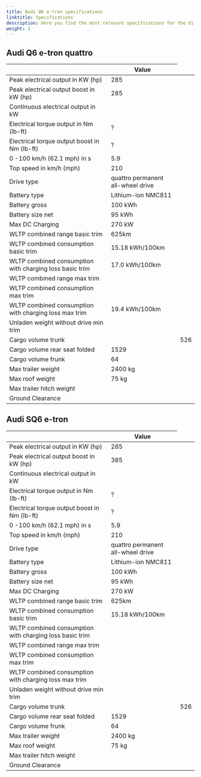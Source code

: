 ```yaml
---
title: Audi Q6 e-tron specifications
linktitle: Specifications
description: Here you find the most relevant specifications for the different Q8 e-tron variants. Everything from range, top speed, battery size and trailer capacity.
weight: 2
---
```


## Audi Q6 e-tron quattro

<table class="table table-striped border">
    <thead>
        <tr>
            <th>
            </th>
            <th>Value
            </th>
        </tr>
    </thead>
    <tbody>
        <tr>
            <td>Peak electrical output in KW (hp)</td>
            <td>285 </td>
        </tr>
        <tr>
            <td>Peak electrical output boost in kW (hp)</td>
            <td>285</td>
        </tr>
        <tr>
            <td>Continuous electrical output in kW</td>
            <td></td>
        </tr>
        <tr>
            <td>Electrical torque output in Nm (lb-ft) </td>
            <td>?</td>
        </tr>
        <tr>
            <td>Electrical torque output boost in Nm (lb-ft) </td>
            <td>?</td>
        </tr>
        <tr>
            <td>0 -100 km/h (62.1 mph) in s </td>
            <td>5.9</td>
        </tr>
        <tr>
            <td>Top speed in km/h (mph)</td>
            <td>210</td>
        </tr>
        <tr>
            <td>Drive type </td>
            <td>quattro permanent all-wheel drive</td>
        </tr>
        <tr>
            <td>Battery type</td>
            <td>Lithium-ion NMC811</td>
        </tr>
        <tr>
            <td>Battery gross</td>
            <td>100 kWh</td>
        </tr>
        <tr>
            <td>Battery size net</td>
            <td>95 kWh</td>
        </tr>
        <tr>
            <td>Max DC Charging </td>
            <td>270 kW</td>
        </tr>
        <tr>
            <td>WLTP combined range basic trim </td>
            <td>625km</td>
        </tr>
        <tr>
            <td>WLTP combined consumption basic trim </td>
            <td>15.18 kWh/100km</td>
        </tr>
        <tr>
            <td>WLTP combined consumption with charging loss basic trim</td>
            <td>17.0 kWh/100km</td>
        </tr>
        <tr>
            <td>WLTP combined range max trim</td>
            <td></td>
        </tr>
        <tr>
            <td>WLTP combined consumption max trim   </td>
            <td></td>
        </tr>
        <tr>
            <td>WLTP combined consumption with charging loss max trim</td>
            <td>19.4 kWh/100km</td>
        </tr>
        <tr>
            <td>Unladen weight without drive min trim </td>
            <td></td>
        </tr>
        <tr>
            <td>Cargo volume trunk<td>
            <td>526</td>
        </tr>
        <tr>
            <td>Cargo volume rear seat folded</td>
            <td>1529</td>
        </tr>
        <tr>
            <td>Cargo volume frunk</td>
            <td>64</td>
        </tr>
        <tr>
            <td>Max trailer weight</td>
            <td>2400 kg</td>
        </tr>
        <tr>
            <td>Max roof weight</td>
            <td>75 kg</td>
        </tr>
        <tr>
            <td>Max trailer hitch weight</td>
            <td></td>
        </tr>
         <tr>
            <td>Ground Clearance</td>
            <td></td>
        </tr>
    </tbody>
</table>

## Audi SQ6 e-tron 


<table class="table table-striped border">
    <thead>
        <tr>
            <th>
            </th>
            <th>Value
            </th>
        </tr>
    </thead>
    <tbody>
        <tr>
            <td>Peak electrical output in KW (hp)</td>
            <td>285 </td>
        </tr>
        <tr>
            <td>Peak electrical output boost in kW (hp)</td>
            <td>385</td>
        </tr>
        <tr>
            <td>Continuous electrical output in kW</td>
            <td></td>
        </tr>
        <tr>
            <td>Electrical torque output in Nm (lb-ft) </td>
            <td>?</td>
        </tr>
        <tr>
            <td>Electrical torque output boost in Nm (lb-ft) </td>
            <td>?</td>
        </tr>
        <tr>
            <td>0 -100 km/h (62.1 mph) in s </td>
            <td>5.9</td>
        </tr>
        <tr>
            <td>Top speed in km/h (mph)</td>
            <td>210</td>
        </tr>
        <tr>
            <td>Drive type </td>
            <td>quattro permanent all-wheel drive</td>
        </tr>
        <tr>
            <td>Battery type</td>
            <td>Lithium-ion NMC811</td>
        </tr>
        <tr>
            <td>Battery gross</td>
            <td>100 kWh</td>
        </tr>
        <tr>
            <td>Battery size net</td>
            <td>95 kWh</td>
        </tr>
        <tr>
            <td>Max DC Charging </td>
            <td>270 kW</td>
        </tr>
        <tr>
            <td>WLTP combined range basic trim </td>
            <td>625km</td>
        </tr>
        <tr>
            <td>WLTP combined consumption basic trim </td>
            <td>15.18 kWh/100km</td>
        </tr>
        <tr>
            <td>WLTP combined consumption with charging loss basic trim</td>
            <td></td>
        </tr>
        <tr>
            <td>WLTP combined range max trim</td>
            <td></td>
        </tr>
        <tr>
            <td>WLTP combined consumption max trim   </td>
            <td></td>
        </tr>
        <tr>
            <td>WLTP combined consumption with charging loss max trim</td>
            <td></td>
        </tr>
        <tr>
            <td>Unladen weight without drive min trim </td>
            <td></td>
        </tr>
        <tr>
            <td>Cargo volume trunk<td>
            <td>526</td>
        </tr>
        <tr>
            <td>Cargo volume rear seat folded</td>
            <td>1529</td>
        </tr>
        <tr>
            <td>Cargo volume frunk</td>
            <td>64</td>
        </tr>
        <tr>
            <td>Max trailer weight</td>
            <td>2400 kg</td>
        </tr>
        <tr>
            <td>Max roof weight</td>
            <td>75 kg</td>
        </tr>
        <tr>
            <td>Max trailer hitch weight</td>
            <td></td>
        </tr>
         <tr>
            <td>Ground Clearance</td>
            <td></td>
        </tr>
    </tbody>
</table>
